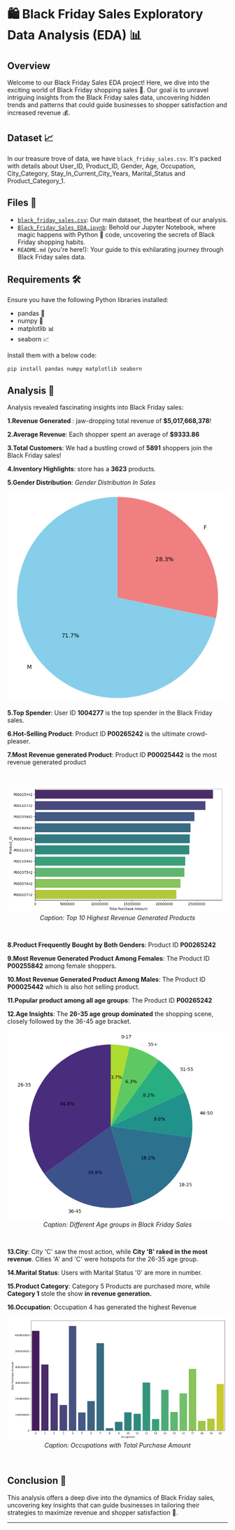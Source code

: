 # 🛍️ Black Friday Sales Exploratory Data Analysis (EDA) 📊

## Overview

Welcome to our Black Friday Sales EDA project! Here, we dive into the exciting world of Black Friday shopping sales 🎉. Our goal is to unravel intriguing insights from the Black Friday sales data, uncovering hidden trends and patterns that could guide businesses to shopper satisfaction and increased revenue 💰.

## Dataset 📈

In our treasure trove of data, we have `black_friday_sales.csv`. It's packed with details about User_ID, Product_ID, Gender, Age, Occupation, City_Category, Stay_In_Current_City_Years, Marital_Status and Product_Category_1.

## Files 📁

- [`black_friday_sales.csv`](https://github.com/Analyticalgeek/Data-Analysis-Projects/blob/main/Black%20Friday%20Sales/Data/BlackFriday.csv): Our main dataset, the heartbeat of our analysis.
- [`Black_Friday_Sales_EDA.ipynb`](https://github.com/Analyticalgeek/Data-Analysis-Projects/blob/main/Black%20Friday%20Sales/Notebooks/Black%20Friday%20Sales%20Analysis.ipynb): Behold our Jupyter Notebook, where magic happens with Python 🐍 code, uncovering the secrets of Black Friday shopping habits.
- `README.md` (you're here!): Your guide to this exhilarating journey through Black Friday sales data.

## Requirements 🛠️

Ensure you have the following Python libraries installed:

- pandas 🐼
- numpy 🔢
- matplotlib 📊
- seaborn 📈

Install them with a below code:

```
pip install pandas numpy matplotlib seaborn
```

## Analysis 🧐

Analysis revealed fascinating insights into Black Friday sales:

**1.Revenue Generated** : jaw-dropping total revenue of **$5,017,668,378**!

**2.Average Revenue**: Each shopper spent an average of **$9333.86**

**3.Total Customers**: We had a bustling crowd of **5891** shoppers join the Black Friday sales!

**4.Inventory Highlights**: store has a **3623** products.

**5.Gender Distribution**: *Gender Distribution In Sales*

<p align="center">
  <img src="Images/Genderdistribution.png" alt="Gender Distribution" /><br>
</p>


**5.Top Spender**: User ID **1004277**  is the top spender in the Black Friday sales.

**6.Hot-Selling Product**: Product ID **P00265242** is the ultimate crowd-pleaser.

**7.Most Revenue generated Product**: Product ID **P00025442** is the most revenue generated product

<br>

<p align="center">
  <img src="Images/top_10_revenue_products.png" alt="Top 10 Highest Revenue Generated Products" /><br>
  <em>Caption: Top 10 Highest Revenue Generated Products</em>
</p>

<br>

**8.Product Frequently Bought by Both Genders**: Product ID **P00265242**

**9.Most Revenue Generated Product Among Females**: The Product ID **P00255842** among female shoppers.

**10.Most Revenue Generated Product Among Males**: The Product ID **P00025442** which is also hot selling product.

**11.Popular product among all age groups**: The Product ID **P00265242**

**12.Age Insights**: The **26-35 age group dominated** the shopping scene, closely followed by the 36-45 age bracket.
<br>
<p align="center">
  <img src="Images/Agegroups.png" alt="Different Age groups in Sales" /><br>
  <em>Caption: Different Age groups in Black Friday Sales</em>
</p>
<br>

**13.City**: City 'C' saw the most action, while **City 'B' raked in the most revenue**. Cities 'A' and 'C' were hotspots for the 26-35 age group.

**14.Marital Status**: Users with Marital Status '0' are more in number.

**15.Product Category**: Category 5 Products are purchased more, while **Category 1** stole the show **in revenue generation.**

**16.Occupation**: Occupation 4 has generated the highest Revenue
<br>
<p align="center">
  <img src="Images/Occupations.png" alt="Occupations" /><br>
  <em>Caption: Occupations with Total Purchase Amount</em>
</p>
<br>


## Conclusion 🎇

This analysis offers a deep dive into the dynamics of Black Friday sales, uncovering key insights that can guide businesses in tailoring their strategies to maximize revenue and shopper satisfaction 🚀.

---
